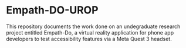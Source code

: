 # Empath-DO-UROP
This repository documents the work done on an undegraduate research project entitled Empath-Do, a virtual reality application for phone app developers to test accessibility features via a Meta Quest 3 headset.


